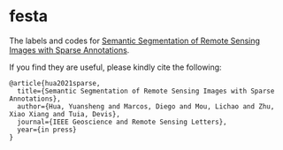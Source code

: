 # festa
The labels and codes for [Semantic Segmentation of Remote Sensing Images with Sparse Annotations]().

If you find they are useful, please kindly cite the following:
```
@article{hua2021sparse,
  title={Semantic Segmentation of Remote Sensing Images with Sparse Annotations},
  author={Hua, Yuansheng and Marcos, Diego and Mou, Lichao and Zhu, Xiao Xiang and Tuia, Devis},
  journal={IEEE Geoscience and Remote Sensing Letters},
  year={in press}
}
```

